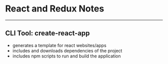 # React and Redux Notes
---

## CLI Tool: create-react-app
- generates a template for react websites/apps
- includes and downloads dependencies of the project
- includes npm scripts to run and build the application 
